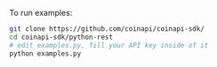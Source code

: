 To run examples:

```bash
git clone https://github.com/coinapi/coinapi-sdk/
cd coinapi-sdk/python-rest
# edit examples.py, fill your API key inside of it
python examples.py
```
